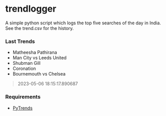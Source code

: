# trendlogger
A simple python script which logs the top five searches of the day in India.<br>See the trend.csv for the history.<br>

<!-- Last Trends -->
### Last Trends
* Matheesha Pathirana
* Man City vs Leeds United
* Shubman Gill
* Coronation
* Bournemouth vs Chelsea
> 2023-05-06 18:15:17.890687

<!-- Requirements -->
### Requirements
* [PyTrends](https://github.com/dreyco676/pytrends)
